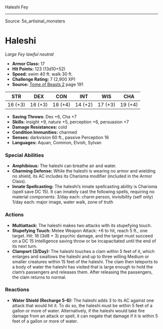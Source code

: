 <MonsterName/>Haleshi</MonsterName>
<CreatureType/>Fey</CreatureType>



---

Source: 5e_artisinal_monsters

# Haleshi

*Large* *Fey* *lawful neutral*

- **Armor Class:** 17
- **Hit Points:** 123 (13d10+52)
- **Speed:** swim 40 ft. walk 30 ft.
- **Challenge Rating:** 7 (2,900 XP)
- **Source:** [Tome of Beasts 2](https://koboldpress.com/kpstore/product/tome-of-beasts-2-for-5th-edition) page 191

| STR | DEX | CON | INT | WIS | CHA |
| --- | --- | --- | --- | --- | --- |
| 16 (+3) | 16 (+3) | 18 (+4) | 14 (+2) | 17 (+3) | 19 (+4) |

- **Saving Throws**: Dex +6, Cha +7
- **Skills:** insight +9, nature +5, perception +6, persuasion +7
- **Damage Resistances:** cold
- **Condition Immunities:** charmed
- **Senses:** darkvision 60 ft., passive Perception 16
- **Languages:** Aquan, Common, Elvish, Sylvan

### Special Abilities

- **Amphibious:** The haleshi can breathe air and water.
- **Charming Defense:** While the haleshi is wearing no armor and wielding no shield, its AC includes its Charisma modifier (included in the Armor Class).
- **Innate Spellcasting:** The haleshi’s innate spellcasting ability is Charisma (spell save DC 15). It can innately cast the following spells, requiring no material components:
3/day each: charm person, invisibility (self only)
1/day each: major image, water walk, zone of truth

### Actions

- **Multiattack:** The haleshi makes two attacks with its stupefying touch.
- **Stupefying Touch:** Melee Weapon Attack: +6 to hit, reach 5 ft., one target. Hit: 16 (3d8 + 3) psychic damage, and the target must succeed on a DC 15 Intelligence saving throw or be incapacitated until the end of its next turn.
- **Clamport (3/Day):** The haleshi touches a clam within 5 feet of it, which enlarges and swallows the haleshi and up to three willing Medium or smaller creatures within 15 feet of the haleshi. The clam then teleports to a body of water the haleshi has visited that is large enough to hold the clam’s passengers and releases them. After releasing the passengers, the clam returns to normal.

### Reactions

- **Water Shield (Recharge 5-6):** The haleshi adds 3 to its AC against one attack that would hit it. To do so, the haleshi must be within 5 feet of a gallon or more of water. Alternatively, if the haleshi would take fire damage from an attack or spell, it can negate that damage if it is within 5 feet of a gallon or more of water.




